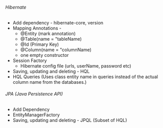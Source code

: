 ###### Hibernate
- Add dependency - hibernate-core, version
- Mapping Annotations - 
	- @Entity (mark annotation)
	- @Table(name = "tableName)
	- @Id (Primary Key)
	- @Column(name = "columnName)
	- one empty constructor
- Session Factory
	- Hibernate config file (urls, userName, password etc)
- Saving, updating and deleting - HQL
- HQL Queries (Uses class entity name in queries instead of the actual column name from the databases.)


###### JPA (Java Persistence API)
- Add Dependency
- EntityManagerFactory
- Saving, updating and deleting - JPQL (Subset of HQL)



